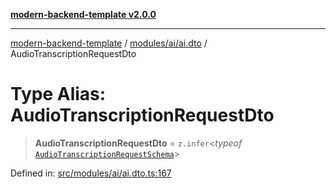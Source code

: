 [**modern-backend-template v2.0.0**](../../../../README.md)

***

[modern-backend-template](../../../../modules.md) / [modules/ai/ai.dto](../README.md) / AudioTranscriptionRequestDto

# Type Alias: AudioTranscriptionRequestDto

> **AudioTranscriptionRequestDto** = `z.infer`\<*typeof* [`AudioTranscriptionRequestSchema`](../variables/AudioTranscriptionRequestSchema.md)\>

Defined in: [src/modules/ai/ai.dto.ts:167](https://github.com/maemreyo/saas-4cus-nodejs/blob/2a5b3f3aa11335dfa561e80e1feabb8e6084261e/src/modules/ai/ai.dto.ts#L167)
